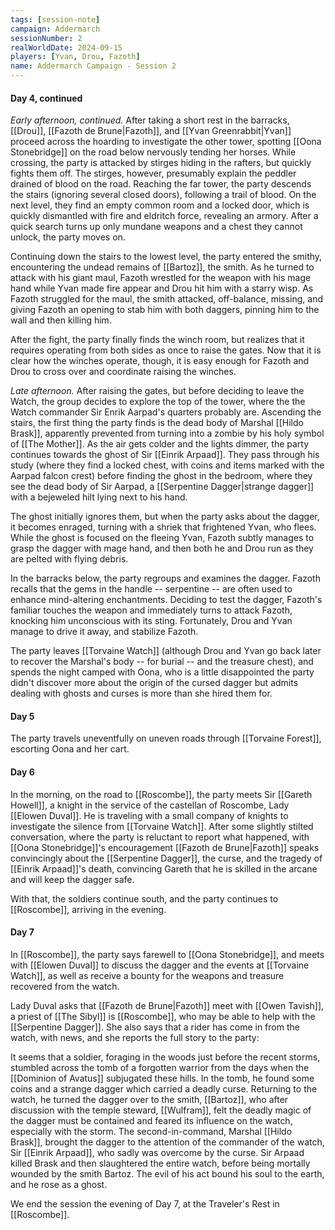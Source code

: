 ```yaml
---
tags: [session-note]
campaign: Addermarch
sessionNumber: 2
realWorldDate: 2024-09-15
players: [Yvan, Drou, Fazoth]
name: Addermarch Campaign - Session 2
---
```


#### Day 4, continued

*Early afternoon, continued.* After taking a short rest in the barracks, [[Drou]], [[Fazoth de Brune|Fazoth]], and [[Yvan Greenrabbit|Yvan]] proceed across the hoarding to investigate the other tower, spotting [[Oona Stonebridge]] on the road below nervously tending her horses. While crossing, the party is attacked by stirges hiding in the rafters, but quickly fights them off. The stirges, however, presumably explain the peddler drained of blood on the road. Reaching the far tower, the party descends the stairs (ignoring several closed doors), following a trail of blood. On the next level, they find an empty common room and a locked door, which is quickly dismantled with fire and eldritch force, revealing an armory. After a quick search turns up only mundane weapons and a chest they cannot unlock, the party moves on. 

Continuing down the stairs to the lowest level, the party entered the smithy, encountering the undead remains of [[Bartoz]], the smith. As he turned to attack with his giant maul, Fazoth wrestled for the weapon with his mage hand while Yvan made fire appear and Drou hit him with a starry wisp. As Fazoth struggled for the maul, the smith attacked, off-balance, missing, and giving Fazoth an opening to stab him with both daggers, pinning him to the wall and then killing him. 

After the fight, the party finally finds the winch room, but realizes that it requires operating from both sides as once to raise the gates. Now that it is clear how the winches operate, though, it is easy enough for Fazoth and Drou to cross over and coordinate raising the winches. 

*Late afternoon.* After raising the gates, but before deciding to leave the Watch, the group decides to explore the top of the tower, where the the Watch commander Sir Enrik Aarpad's quarters probably are. Ascending the stairs, the first thing the party finds is the dead body of Marshal [[Hildo Brask]], apparently prevented from turning into a zombie by his holy symbol of [[The Mother]]. As the air gets colder and the lights dimmer, the party continues towards the ghost of Sir [[Einrik Arpaad]]. They pass through his study (where they find a locked chest, with coins and items marked with the Aarpad falcon crest) before finding the ghost in the bedroom, where they see the dead body of Sir Aarpad, a [[Serpentine Dagger|strange dagger]] with a bejeweled hilt lying next to his hand. 

The ghost initially ignores them, but when the party asks about the dagger, it becomes enraged, turning with a shriek that frightened Yvan, who flees. While the ghost is focused on the fleeing Yvan, Fazoth subtly manages to grasp the dagger with mage hand, and then both he and Drou run as they are pelted with flying debris. 

In the barracks below, the party regroups and examines the dagger. Fazoth recalls that the gems in the handle -- serpentine -- are often used to enhance mind-altering enchantments. Deciding to test the dagger, Fazoth's familiar touches the weapon and immediately turns to attack Fazoth, knocking him unconscious with its sting. Fortunately, Drou and Yvan manage to drive it away, and stabilize Fazoth. 

The party leaves [[Torvaine Watch]] (although Drou and Yvan go back later to recover the Marshal's body -- for burial -- and the treasure chest), and spends the night camped with Oona, who is a little disappointed the party didn't discover more about the origin of the cursed dagger but admits dealing with ghosts and curses is more than she hired them for. 
#### Day 5
The party travels uneventfully on uneven roads through [[Torvaine Forest]], escorting Oona and her cart. 
#### Day 6
In the morning, on the road to [[Roscombe]], the party meets Sir [[Gareth Howell]], a knight in the service of the castellan of Roscombe, Lady [[Elowen Duval]]. He is traveling with a small company of knights to investigate the silence from [[Torvaine Watch]]. After some slightly stilted conversation, where the party is reluctant to report what happened, with [[Oona Stonebridge]]'s encouragement [[Fazoth de Brune|Fazoth]] speaks convincingly about the [[Serpentine Dagger]], the curse, and the tragedy of [[Einrik Arpaad]]'s death, convincing Gareth that he is skilled in the arcane and will keep the dagger safe. 

With that, the soldiers continue south, and the party continues to [[Roscombe]], arriving in the evening. 

#### Day 7
In [[Roscombe]], the party says farewell to [[Oona Stonebridge]], and meets with [[Elowen Duval]] to discuss the dagger and the events at [[Torvaine Watch]], as well as receive a bounty for the weapons and treasure recovered from the watch. 

Lady Duval asks that [[Fazoth de Brune|Fazoth]] meet with [[Owen Tavish]], a priest of [[The Sibyl]] is [[Roscombe]], who may be able to help with the [[Serpentine Dagger]]. She also says that a rider has come in from the watch, with news, and she reports the full story to the party: 

It seems that a soldier, foraging in the woods just before the recent storms, stumbled across the tomb of a forgotten warrior from the days when the [[Dominion of Avatus]] subjugated these hills. In the tomb, he found some coins and a strange dagger which carried a deadly curse. Returning to the watch, he turned the dagger over to the smith, [[Bartoz]], who after discussion with the temple steward, [[Wulfram]], felt the deadly magic of the dagger must be contained and feared its influence on the watch, especially with the storm. The second-in-command, Marshal [[Hildo Brask]], brought the dagger to the attention of the commander of the watch, Sir [[Einrik Arpaad]], who sadly was overcome by the curse. Sir Arpaad killed Brask and then slaughtered the entire watch, before being mortally wounded by the smith Bartoz. The evil of his act bound his soul to the earth, and he rose as a ghost. 

We end the session the evening of Day 7, at the Traveler's Rest in [[Roscombe]]. 